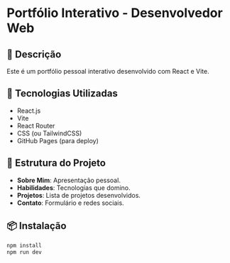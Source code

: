 # Portfólio Interativo - Desenvolvedor Web

## 📌 Descrição
Este é um portfólio pessoal interativo desenvolvido com React e Vite.

## 🚀 Tecnologias Utilizadas
- React.js
- Vite
- React Router
- CSS (ou TailwindCSS)
- GitHub Pages (para deploy)

## 📂 Estrutura do Projeto
- **Sobre Mim**: Apresentação pessoal.
- **Habilidades**: Tecnologias que domino.
- **Projetos**: Lista de projetos desenvolvidos.
- **Contato**: Formulário e redes sociais.

## 📦 Instalação
```bash
npm install
npm run dev
